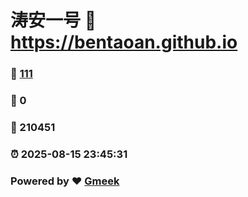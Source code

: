 # 涛安一号 :link: https://bentaoan.github.io 
### :page_facing_up: [111](https://bentaoan.github.io/tag.html) 
### :speech_balloon: 0 
### :hibiscus: 210451 
### :alarm_clock: 2025-08-15 23:45:31 
### Powered by :heart: [Gmeek](https://github.com/Meekdai/Gmeek)
